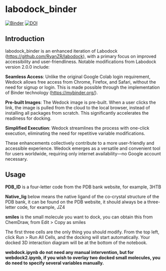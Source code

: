 # labodock_binder
 [![Binder](https://mybinder.org/badge_logo.svg)](https://mybinder.org/v2/zenodo/10.5281/zenodo.10202646/)  [![DOI](https://zenodo.org/badge/DOI/10.5281/zenodo.10202646.svg)](https://doi.org/10.5281/zenodo.10202646)


## Introduction
labodock_binder is an enhanced iteration of Labodock (https://github.com/RyanZR/labodock), with a primary focus on improved accessibility and user-friendliness. Notable modifications from Labodock version 2.0.0 include:

**Seamless Access**: Unlike the original Google Colab login requirement, Wedock allows free access from Chrome, Firefox, and Safari, without the need for signup or login. This is made possible through the implementation of Binder technology (https://mybinder.org/).

**Pre-built Images**: The Wedock image is pre-built. When a user clicks the link, the image is pulled from the cloud to the local browser, instead of installing all packages from scratch. This significantly accelerates the readiness for docking.

**Simplified Execution**: Wedock streamlines the process with one-click execution, eliminating the need for repetitive variable modifications.

These enhancements collectively contribute to a more user-friendly and accessible experience. Wedock emerges as a versatile and convenient tool for users worldwide, requiring only internet availability—no Google account necessary.

## Usage
**PDB_ID** is a four-letter code from the PDB bank website, for example, 3HTB

**Native_lig** below means the native ligand of the co-crystal structure of the PDB bank, it can be found on the PDB website, it should always be a three-letter code, for example, JZ4

**smiles** is the small molecule you want to dock, you can obtain this from ChemDraw, from Edit > Copy as smiles

The first three cells are the only thing you should modify. From the top left, click Run > Run All Cells, and the docking will start automatically. Your docked 3D interaction diagram will be at the bottom of the notebook.

**webdock.ipynb do not need any manual intervention, but for webdock2.ipynb, if you wish to overlay two docked small molecules, you do need to specify several variables manually.**
